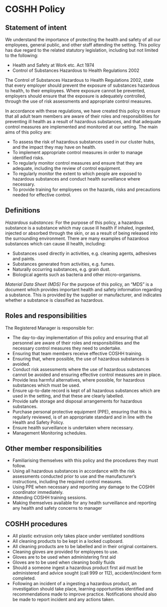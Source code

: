# COSHH Policy #
 
## Statement of intent ## 
We understand the importance of protecting the health and safety of all our employees, general public, and other staff attending the setting. 
This policy has due regard to the related statutory legislation, including but not limited to the following: 
*	Health and Safety at Work etc. Act 1974 
*	Control of Substances Hazardous to Health Regulations 2002 

The Control of Substances Hazardous to Health Regulations 2002, state that every employer should prevent the exposure of substances hazardous to health, to their employees. Where exposure cannot be prevented, employers should ensure that the exposure is adequately controlled, through the use of risk assessments and appropriate control measures. 

In accordance with these regulations, we have created this policy to ensure that all adult team members are aware of their roles and responsibilities for preventing ill health as a result of hazardous substances, and that adequate control measures are implemented and monitored at our setting. 
The main aims of this policy are: 
*	To assess the risk of hazardous substances used in our cluster hubs, and the impact they may have on health. 
*	To implement appropriate control measures in order to manage identified risks. 
*	To regularly monitor control measures and ensure that they are adequate, including the review of control equipment. 
*	To regularly monitor the extent to which people are exposed to hazardous substances and conduct health surveillance where necessary. 
*	To provide training for employees on the hazards, risks and precautions needed for effective control. 

## Definitions ## 
_Hazardous substances:_ 
For the purpose of this policy, a hazardous substance is a substance which may cause ill health if inhaled, ingested, injected or absorbed through the skin, or as a result of being released into the surrounding environment. 
There are many examples of hazardous substances which can cause ill health, including: 
*	Substances used directly in activities, e.g. cleaning agents, adhesives and paints. 
*	Substances generated from activities, e.g. fumes. 
*	Naturally occurring substances, e.g. grain dust. 
*	Biological agents such as bacteria and other micro-organisms. 

_Material Data Sheet (MDS)_ 
For the purpose of this policy, an “MDS” is a document which provides important health and safety information regarding a substance. This is provided by the supplier or manufacturer, and indicates whether a substance is classified as hazardous. 
  
## Roles and responsibilities ## 
The Registered Manager is responsible for: 
*	The day-to-day implementation of this policy and ensuring that all personnel are aware of their roles and responsibilities and the necessary control measures they need to undertake. 
*	Ensuring that team members receive effective COSHH training. 
*	Ensuring that, where possible, the use of hazardous substances is avoided. 
*	Conduct risk assessments where the use of hazardous substances cannot be avoided and ensuring effective control measures are in place. 
*	Provide less harmful alternatives, where possible, for hazardous substances which must be used. 
*	Ensure up-to-date record is kept of all hazardous substances which are used in the setting, and that these are clearly labelled.  
*	Provide safe storage and disposal arrangements for hazardous substances. 
*	Purchase personal protective equipment (PPE), ensuring that this is regularly reviewed, is of an appropriate standard and in line with the Health and Safety Policy. 
*	Ensure health surveillance is undertaken where necessary. 
*	Management Monitoring schedules. 

## Other member responsibilities ## 
* Familiarising themselves with this policy and the procedures they must follow. 
*	Using all hazardous substances in accordance with the risk assessments conducted prior to use and the manufacturer’s instructions, including the required control measures. 
*	Using PPE when necessary and reporting any damage to the COSHH coordinator immediately. 
*	Attending COSHH training sessions. 
*	Making themselves available for any health surveillance and reporting any health and safety concerns to manager 

## COSHH procedures ##
*	All plastic extrusion only takes place under ventilated sonditions 
* All cleaning products to be kept in a locked cupboard. 
*	All cleaning products are to be labelled and in their original containers. 
*	Cleaning gloves are provided for employees to use. 
*	Gloves are to be used when administering first aid 
*	Gloves are to be used when cleaning bodily fluids 
*	Should a someone ingest a hazardous product first aid must be administered and advice sought (call 999 or 112), accident/incident form completed. 
*	Following an incident of a ingesting a hazardous product, an investigation should take place, learning opportunities identified and recommendations made to improve practice. Notifications should also be made to report incident and any actions taken. 
 
